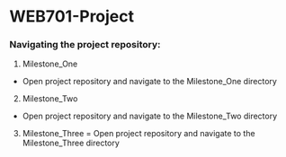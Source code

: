 # WEB701-Project

### Navigating the project repository:
1. Milestone_One
- Open project repository and navigate to the Milestone_One directory

2. Milestone_Two
- Open project repository and navigate to the Milestone_Two directory
  
3. Milestone_Three
= Open project repository and navigate to the Milestone_Three directory